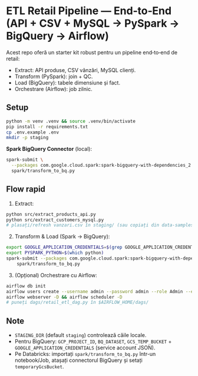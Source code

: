 # ETL Retail Pipeline — End‑to‑End (API + CSV + MySQL → PySpark → BigQuery → Airflow)

Acest repo oferă un starter kit robust pentru un pipeline end‑to‑end de retail:
- Extract: API produse, CSV vânzări, MySQL clienți.
- Transform (PySpark): join + QC.
- Load (BigQuery): tabele dimensiune și fact.
- Orchestrare (Airflow): job zilnic.

## Setup
```bash
python -m venv .venv && source .venv/bin/activate
pip install -r requirements.txt
cp .env.example .env
mkdir -p staging
```

**Spark BigQuery Connector** (local):

```bash
spark-submit \
  --packages com.google.cloud.spark:spark-bigquery-with-dependencies_2.12:0.36.3 \
  spark/transform_to_bq.py
```

## Flow rapid

1. Extract:

```bash
python src/extract_products_api.py
python src/extract_customers_mysql.py
# plasați/refresh vanzari.csv în staging/ (sau copiați din data-samples)
```

2. Transform & Load (Spark → BigQuery):

```bash
export GOOGLE_APPLICATION_CREDENTIALS=$(grep GOOGLE_APPLICATION_CREDENTIALS .env | cut -d= -f2)
export PYSPARK_PYTHON=$(which python)
spark-submit --packages com.google.cloud.spark:spark-bigquery-with-dependencies_2.12:0.36.3 \
    spark/transform_to_bq.py
```

3. (Opțional) Orchestrare cu Airflow:

```bash
airflow db init
airflow users create --username admin --password admin --role Admin --email you@example.com
airflow webserver -D && airflow scheduler -D
# puneți dags/retail_etl_dag.py în $AIRFLOW_HOME/dags/
```

## Note

* `STAGING_DIR` (default `staging`) controlează căile locale.
* Pentru BigQuery: `GCP_PROJECT_ID`, `BQ_DATASET`, `GCS_TEMP_BUCKET` + `GOOGLE_APPLICATION_CREDENTIALS` (service account JSON).
* Pe Databricks: importați `spark/transform_to_bq.py` într-un notebook/Job, atașați connectorul BigQuery și setați `temporaryGcsBucket`.

```
```

